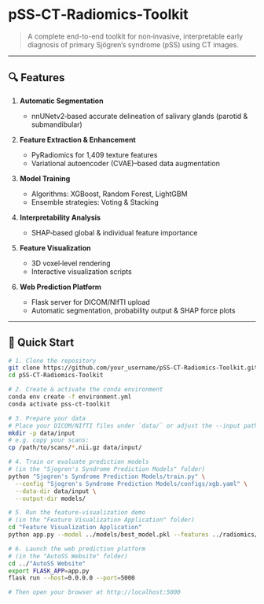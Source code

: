 # pSS‑CT‑Radiomics‑Toolkit

> A complete end-to-end toolkit for non‑invasive, interpretable early diagnosis of primary Sjögren’s syndrome (pSS) using CT images.

---

## 🔍 Features

1. **Automatic Segmentation**  
   - nnUNetv2‑based accurate delineation of salivary glands (parotid & submandibular)

2. **Feature Extraction & Enhancement**  
   - PyRadiomics for 1,409 texture features  
   - Variational autoencoder (CVAE)–based data augmentation

3. **Model Training**  
   - Algorithms: XGBoost, Random Forest, LightGBM  
   - Ensemble strategies: Voting & Stacking  

4. **Interpretability Analysis**  
   - SHAP‑based global & individual feature importance  

5. **Feature Visualization**  
   - 3D voxel‑level rendering  
   - Interactive visualization scripts

6. **Web Prediction Platform**  
   - Flask server for DICOM/NIfTI upload  
   - Automatic segmentation, probability output & SHAP force plots  

---

## 🚀 Quick Start

```bash
# 1. Clone the repository
git clone https://github.com/your_username/pSS-CT-Radiomics-Toolkit.git
cd pSS-CT-Radiomics-Toolkit

# 2. Create & activate the conda environment
conda env create -f environment.yml
conda activate pss-ct-toolkit

# 3. Prepare your data
# Place your DICOM/NIfTI files under `data/` or adjust the --input path accordingly
mkdir -p data/input
# e.g. copy your scans:
cp /path/to/scans/*.nii.gz data/input/

# 4. Train or evaluate prediction models
# (in the "Sjogren's Syndrome Prediction Models" folder)
python "Sjogren's Syndrome Prediction Models/train.py" \
  --config "Sjogren's Syndrome Prediction Models/configs/xgb.yaml" \
  --data-dir data/input \
  --output-dir models/

# 5. Run the feature‐visualization demo
# (in the "Feature Visualization Application" folder)
cd "Feature Visualization Application"
python app.py --model ../models/best_model.pkl --features ../radiomics/features.csv

# 6. Launch the web prediction platform
# (in the "AutoSS Website" folder)
cd ../"AutoSS Website"
export FLASK_APP=app.py
flask run --host=0.0.0.0 --port=5000

# Then open your browser at http://localhost:5000

